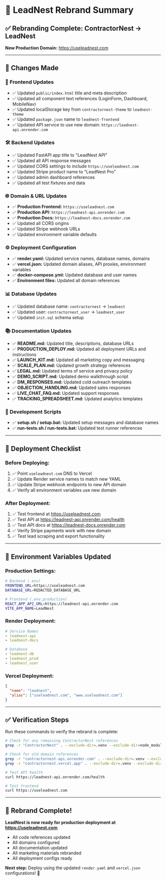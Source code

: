 # 🔄 LeadNest Rebrand Summary

## ✅ Rebranding Complete: ContractorNest → LeadNest

**New Production Domain:** https://useleadnest.com

---

## 🎯 Changes Made

### 📱 **Frontend Updates**
- ✅ Updated `public/index.html` title and meta description
- ✅ Updated all component text references (LoginForm, Dashboard, MobileNav)
- ✅ Updated localStorage key from `contractornest-theme` to `leadnest-theme`
- ✅ Updated `package.json` name to `leadnest-frontend`
- ✅ Updated API service to use new domain: `https://leadnest-api.onrender.com`

### 🛠️ **Backend Updates**
- ✅ Updated FastAPI app title to "LeadNest API"
- ✅ Updated all API response messages
- ✅ Updated CORS settings to include `https://useleadnest.com`
- ✅ Updated Stripe product name to "LeadNest Pro"
- ✅ Updated admin dashboard references
- ✅ Updated all test fixtures and data

### 🌐 **Domain & URL Updates**
- ✅ **Production Frontend:** `https://useleadnest.com`
- ✅ **Production API:** `https://leadnest-api.onrender.com`  
- ✅ **Production Docs:** `https://leadnest-docs.onrender.com`
- ✅ Updated all CORS origins
- ✅ Updated Stripe webhook URLs
- ✅ Updated environment variable defaults

### ⚙️ **Deployment Configuration**
- ✅ **render.yaml:** Updated service names, database names, domains
- ✅ **vercel.json:** Updated domain aliases, API proxies, environment variables
- ✅ **docker-compose.yml:** Updated database and user names
- ✅ **Environment files:** Updated all domain references

### 📊 **Database Updates**
- ✅ Updated database name: `contractornest` → `leadnest`
- ✅ Updated user: `contractornest_user` → `leadnest_user`
- ✅ Updated `init.sql` schema setup

### 📚 **Documentation Updates**
- ✅ **README.md:** Updated title, descriptions, database URLs
- ✅ **PRODUCTION_DEPLOY.md:** Updated all deployment URLs and instructions
- ✅ **LAUNCH_KIT.md:** Updated all marketing copy and messaging
- ✅ **SCALE_PLAN.md:** Updated growth strategy references
- ✅ **LEGAL.md:** Updated terms of service and privacy policy
- ✅ **DEMO_SCRIPT.md:** Updated demo walkthrough script
- ✅ **DM_RESPONSES.md:** Updated cold outreach templates
- ✅ **OBJECTION_HANDLING.md:** Updated sales responses
- ✅ **LIVE_CHAT_FAQ.md:** Updated support responses
- ✅ **TRACKING_SPREADSHEET.md:** Updated analytics templates

### 🔧 **Development Scripts**
- ✅ **setup.sh / setup.bat:** Updated setup messages and database names
- ✅ **run-tests.sh / run-tests.bat:** Updated test runner references

---

## 🚀 **Deployment Checklist**

### **Before Deploying:**
1. ✅ Point `useleadnest.com` DNS to Vercel
2. ✅ Update Render service names to match new YAML
3. ✅ Update Stripe webhook endpoints to new API domain
4. ✅ Verify all environment variables use new domain

### **After Deployment:**
1. ✅ Test frontend at https://useleadnest.com
2. ✅ Test API at https://leadnest-api.onrender.com/health
3. ✅ Test API docs at https://leadnest-docs.onrender.com
4. ✅ Verify Stripe payments work with new domain
5. ✅ Test lead scraping and export functionality

---

## 🎯 **Environment Variables Updated**

### **Production Settings:**
```bash
# Backend (.env)
FRONTEND_URL=https://useleadnest.com
DATABASE_URL=REDACTED_DATABASE_URL

# Frontend (.env.production)
REACT_APP_API_URL=https://leadnest-api.onrender.com
VITE_APP_NAME=LeadNest
```

### **Render Deployment:**
```yaml
# Service Names
- leadnest-api
- leadnest-docs

# Database
- leadnest-db
- leadnest_prod
- leadnest_user
```

### **Vercel Deployment:**
```json
{
  "name": "leadnest",
  "alias": ["useleadnest.com", "www.useleadnest.com"]
}
```

---

## ✅ **Verification Steps**

Run these commands to verify the rebrand is complete:

```bash
# Check for any remaining ContractorNest references
grep -r "ContractorNest" . --exclude-dir=.venv --exclude-dir=node_modules

# Check for old domain references  
grep -r "contractornest-api.onrender.com" . --exclude-dir=.venv --exclude-dir=node_modules
grep -r "contractornest.vercel.app" . --exclude-dir=.venv --exclude-dir=node_modules

# Test API health
curl https://leadnest-api.onrender.com/health

# Test frontend
curl https://useleadnest.com
```

---

## 🎉 **Rebrand Complete!**

**LeadNest is now ready for production deployment at https://useleadnest.com**

- All code references updated
- All domains configured  
- All documentation updated
- All marketing materials rebranded
- All deployment configs ready

**Next step:** Deploy using the updated `render.yaml` and `vercel.json` configurations! 🚀
